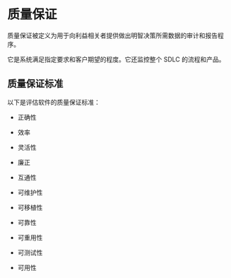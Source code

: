 # 质量保证

质量保证被定义为用于向利益相关者提供做出明智决策所需数据的审计和报告程序。

它是系统满足指定要求和客户期望的程度。它还监控整个 SDLC 的流程和产品。

## 质量保证标准

以下是评估软件的质量保证标准：

* 正确性

* 效率

* 灵活性

* 廉正

* 互通性

* 可维护性

* 可移植性

* 可靠性

* 可重用性

* 可测试性

* 可用性
